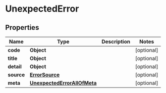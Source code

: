 

# UnexpectedError


## Properties

Name | Type | Description | Notes
------------ | ------------- | ------------- | -------------
**code** | **Object** |  |  [optional]
**title** | **Object** |  |  [optional]
**detail** | **Object** |  |  [optional]
**source** | [**ErrorSource**](ErrorSource.md) |  |  [optional]
**meta** | [**UnexpectedErrorAllOfMeta**](UnexpectedErrorAllOfMeta.md) |  |  [optional]




